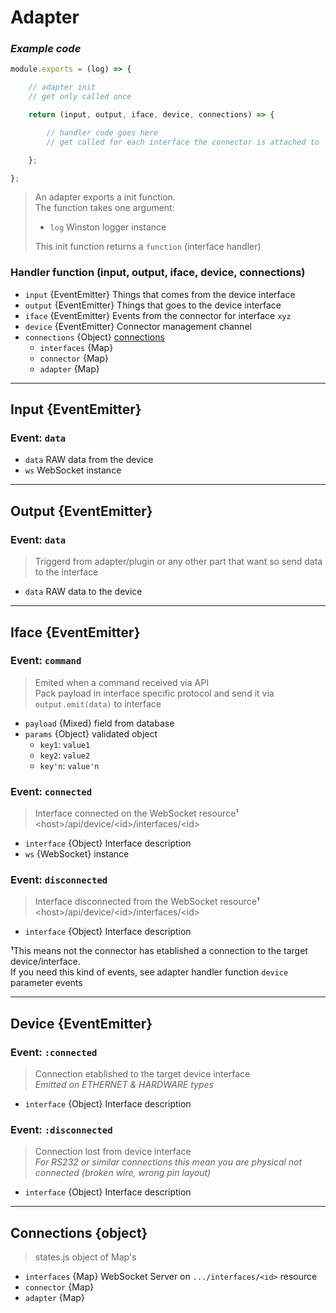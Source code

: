 # Adapter

### *Example code*

```js
module.exports = (log) => {

    // adapter init
    // get only called once

    return (input, output, iface, device, connections) => {

        // handler code goes here
        // get called for each interface the connector is attached to

    };

};
```

>An adapter exports a init function.\
>The function takes one argument:
>- `log` Winston logger instance
> 
> This init function returns a `function` (interface handler)

### Handler function (input, output, iface, device, connections)
- `input` {EventEmitter} Things that comes from the device interface
- `output` {EventEmitter} Things that goes to the device interface
- `iface` {EventEmitter} Events from the connector for interface `xyz`
- `device` {EventEmitter} Connector management channel
- `connections` {Object} [connections](#connections)
  - `interfaces` {Map}
  - `connector` {Map}
  - `adapter` {Map}


---
## **Input** {EventEmitter}
### Event: `data`
- `data` RAW data from the device
- `ws` WebSocket instance


---
## **Output** {EventEmitter}
### Event: `data`
>Triggerd from adapter/plugin or any other part that want so send data to the interface
- `data` RAW data to the device


---
## **Iface** {EventEmitter}
### Event: `command`
>Emited when a command received via API\
>Pack payload in interface specific protocol and send it via `output.emit(data)` to interface
- `payload` {Mixed} field from database
- `params` {Object} validated object
  - `key1`: `value1`
  - `key2`: `value2`
  - `key'n`: `value'n`

### Event: `connected`
>Interface connected on the WebSocket resource**¹**\
> \<host>/api/device/\<id>/interfaces/\<id>
- `interface` {Object} Interface description
- `ws` {WebSocket} instance

### Event: `disconnected`
>Interface disconnected from the WebSocket resource**¹**\
> \<host>/api/device/\<id>/interfaces/\<id>
- `interface` {Object} Interface description

**¹**This means not the connector has etablished a connection to the target device/interface.\
If you need this kind of events, see adapter handler function `device` parameter events


---
## **Device** {EventEmitter}
### Event: `:connected`
> Connection etablished to the target device interface\
> *Emitted on ETHERNET & HARDWARE types*
- `interface` {Object} Interface description

### Event: `:disconnected`
> Connection lost from device interface\
> *For RS232 or similar connections this mean you are physical not connected (broken wire, wrong pin layout)*
- `interface` {Object} Interface description

---
## **Connections** {object}
> states.js object of Map's
- `interfaces` {Map} WebSocket Server on `.../interfaces/<id>` resource
- `connector` {Map}
- `adapter` {Map}
